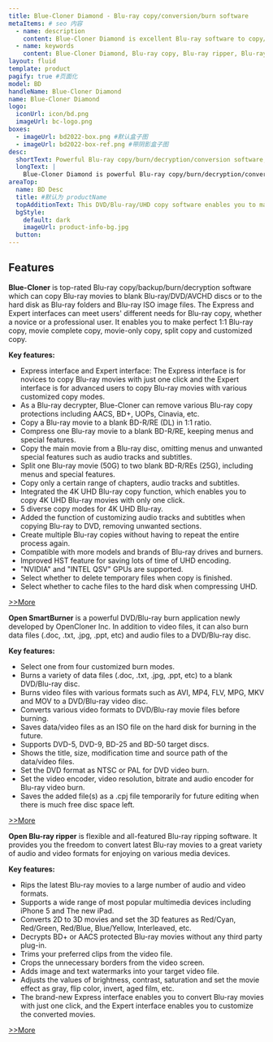 ```yaml
---
title: Blue-Cloner Diamond - Blu-ray copy/conversion/burn software
metaItems: # seo 内容
  - name: description
    content: Blue-Cloner Diamond is excellent Blu-ray software to copy/burn/convert Blu-ray movies. It contains Blue-Cloner, Open SmartBurner and Open Blu-ray ripper.
  - name: keywords
    content: Blue-Cloner Diamond, Blu-ray copy, Blu-ray ripper, Blu-ray burner
layout: fluid
template: product
pagify: true #页面化
model: BD
handleName: Blue-Cloner Diamond
name: Blue-Cloner Diamond
logo:
  iconUrl: icon/bd.png
  imageUrl: bc-logo.png
boxes:
  - imageUrl: bd2022-box.png #默认盒子图
  - imageUrl: bd2022-box-ref.png #带阴影盒子图
desc:
  shortText: Powerful Blu-ray copy/burn/decryption/conversion software, with all the features of Blue-Cloner, Open Blu-ray ripper and Open SmartBurner.
  longText: |
    Blue-Cloner Diamond is powerful Blu-ray copy/burn/decryption/conversion software. It has all the features of Blue-Cloner plus the ability to burn data/video files to DVD or Blu-ray discs and rip Blu-ray movies to various video and audio formats for enjoying on popular media devices. It enables you to copy Blu-ray/4K UHD movies to blank Blu-ray discs or to the hard disk and convert 2D movies to 3D format. Besides, you can convert video files to DVD/Blu-ray video format for playback on various DVD/Blu-ray players. Give it a try and you'll find your ideal multimedia solution!
areaTop:
  name: BD Desc
  title: #默认为 productName
  topAdditionText: This DVD/Blu-ray/UHD copy software enables you to make perfect 1:1 copy of your favorite videos.
  bgStyle: 
    default: dark
    imageUrl: product-info-bg.jpg
  button: 
---
```



## Features

**Blue-Cloner** is top-rated Blu-ray copy/backup/burn/decryption software which can copy Blu-ray movies to blank Blu-ray/DVD/AVCHD discs or to the hard disk as Blu-ray folders and Blu-ray ISO image files. The Express and Expert interfaces can meet users' different needs for Blu-ray copy, whether a novice or a professional user. It enables you to make perfect 1:1 Blu-ray copy, movie complete copy, movie-only copy, split copy and customized copy.

**Key features:**

*   Express interface and Expert interface: The Express interface is for novices to copy Blu-ray movies with just one click and the Expert interface is for advanced users to copy Blu-ray movies with various customized copy modes.
*   As a Blu-ray decrypter, Blue-Cloner can remove various Blu-ray copy protections including AACS, BD+, UOPs, Cinavia, etc.
*   Copy a Blu-ray movie to a blank BD-R/RE (DL) in 1:1 ratio.
*   Compress one Blu-ray movie to a blank BD-R/RE, keeping menus and special features.
*   Copy the main movie from a Blu-ray disc, omitting menus and unwanted special features such as audio tracks and subtitles.
*   Split one Blu-ray movie (50G) to two blank BD-R/REs (25G), including menus and special features.
*   Copy only a certain range of chapters, audio tracks and subtitles.
*   Integrated the 4K UHD Blu-ray copy function, which enables you to copy 4K UHD Blu-ray movies with only one click.
*   5 diverse copy modes for 4K UHD Blu-ray.
*   Added the function of customizing audio tracks and subtitles when copying Blu-ray to DVD, removing unwanted sections.
*   Create multiple Blu-ray copies without having to repeat the entire process again.
*   Compatible with more models and brands of Blu-ray drives and burners.
*   Improved HST feature for saving lots of time of UHD encoding.
*   "NVIDIA" and "INTEL QSV" GPUs are supported.
*   Select whether to delete temporary files when copy is finished.
*   Select whether to cache files to the hard disk when compressing UHD.

[&gt;&gt;More](https://www.opencloner.com/blue-cloner.html)

**Open SmartBurner** is a powerful DVD/Blu-ray burn application newly developed by OpenCloner Inc. In addition to video files, it can also burn data files (.doc, .txt, .jpg, .ppt, etc) and audio files to a DVD/Blu-ray disc.

**Key features:**

*   Select one from four customized burn modes.
*   Burns a variety of data files (.doc, .txt, .jpg, .ppt, etc) to a blank DVD/Blu-ray disc.
*   Burns video files with various formats such as AVI, MP4, FLV, MPG, MKV and MOV to a DVD/Blu-ray video disc.
*   Converts various video formats to DVD/Blu-ray movie files before burning.
*   Saves data/video files as an ISO file on the hard disk for burning in the future.
*   Supports DVD-5, DVD-9, BD-25 and BD-50 target discs.
*   Shows the title, size, modification time and source path of the data/video files.
*   Set the DVD format as NTSC or PAL for DVD video burn.
*   Set the video encoder, video resolution, bitrate and audio encoder for Blu-ray video burn.
*   Saves the added file(s) as a .cpj file temporarily for future editing when there is much free disc space left.

[&gt;&gt;More](https://www.opencloner.com/open-smartburner.html)

**Open Blu-ray ripper** is flexible and all-featured Blu-ray ripping software. It provides you the freedom to convert latest Blu-ray movies to a great variety of audio and video formats for enjoying on various media devices.

**Key features:**

*   Rips the latest Blu-ray movies to a large number of audio and video formats.
*   Supports a wide range of most popular multimedia devices including iPhone 5 and The new iPad.
*   Converts 2D to 3D movies and set the 3D features as Red/Cyan, Red/Green, Red/Blue, Blue/Yellow, Interleaved, etc.
*   Decrypts BD+ or AACS protected Blu-ray movies without any third party plug-in.
*   Trims your preferred clips from the video file.
*   Crops the unnecessary borders from the video screen.
*   Adds image and text watermarks into your target video file.
*   Adjusts the values of brightness, contrast, saturation and set the movie effect as gray, flip color, invert, aged film, etc.
*   The brand-new Express interface enables you to convert Blu-ray movies with just one click, and the Expert interface enables you to customize the converted movies.

[&gt;&gt;More](https://www.opencloner.com/open-blu-ray-ripper.html)
